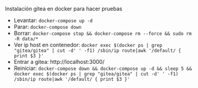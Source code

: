 Instalación gitea en docker para hacer pruebas

* Levantar: `docker-compose up -d`
* Parar: `docker-compose down`
* Borrar: `docker-compose stop && docker-compose rm --force && sudo rm -R data/*`
* Ver ip host en contenedor: `docker exec $(docker ps | grep "gitea/gitea" | cut -d' ' -f1) /sbin/ip route|awk '/default/ { print $3 }'`
* Entrar a gitea: http://localhost:3000/
* Reiniciar: `docker-compose down && docker-compose up -d && sleep 5 && docker exec $(docker ps | grep "gitea/gitea" | cut -d' ' -f1) /sbin/ip route|awk '/default/ { print $3 }'`